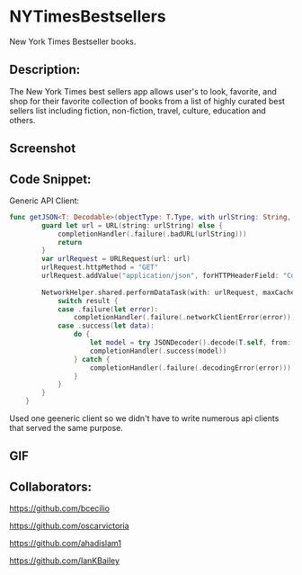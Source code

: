 # NYTimesBestsellers
New York Times Bestseller books.


## Description: 

The New York Times best sellers app allows user's to look, favorite, and shop for their favorite collection of books from a list of highly curated best sellers list including fiction, non-fiction, travel, culture, education and others.




## Screenshot

## Code Snippet:

Generic API Client:

```swift
func getJSON<T: Decodable>(objectType: T.Type, with urlString: String, completionHandler: @escaping (Result<T, AppError>) -> ()) {
        guard let url = URL(string: urlString) else {
            completionHandler(.failure(.badURL(urlString)))
            return
        }
        var urlRequest = URLRequest(url: url)
        urlRequest.httpMethod = "GET"
        urlRequest.addValue("application/json", forHTTPHeaderField: "Content-Type")
        
        NetworkHelper.shared.performDataTask(with: urlRequest, maxCacheDays: 3) { result in
            switch result {
            case .failure(let error):
                completionHandler(.failure(.networkClientError(error)))
            case .success(let data):
                do {
                    let model = try JSONDecoder().decode(T.self, from: data)
                    completionHandler(.success(model))
                } catch {
                    completionHandler(.failure(.decodingError(error)))
                }
            }
        }
    }
```

Used one geeneric client so we didn't have to write numerous api clients that served the same purpose.


##  GIF

## Collaborators: 
https://github.com/bcecilio

https://github.com/oscarvictoria

https://github.com/ahadislam1

https://github.com/IanKBailey


